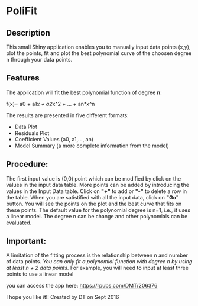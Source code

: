 # PoliFit

## Description
This small Shiny application enables you to manually input
data points (x,y), plot the points, fit and plot the best 
polynomial curve of the choosen degree n through your data points.

## Features
The application will fit the best polynomial function of degree **n**:

f(x)= a0 + a1*x + a2*x^2 + ... + an*x^n

The results are presented in five different formats:

* Data Plot
* Residuals Plot
* Coefficient Values (a0, a1,..., an)
* Model Summary (a more complete information from the model)

## Procedure:
The first input value is (0,0) point which can be modified by click on the
values in the input data table. More points can be added by introducing
the values in the Input Data table. Click on **"+"** to add or **"-"** to delete a row
in the table. When you are satistified with all the input data, 
click on **"Go"** button. You will see the points on the plot and
the best curve that fits on these points.
The default value for the polynomial degree is n=1, i.e., it uses a linear model.
The degree n can be change and other polynomials can be evaluated.

## Important:
A limitation of the fitting process is the relationship between n and number of data points.
*You can only fit a polynomial function with degree n by using at least n + 2 data points.*
For example, you will need to input at least three points to use a linear model

you can access the app here:
https://rpubs.com/DMT/206376

I hope you like it!!
Created by DT on Sept 2016
